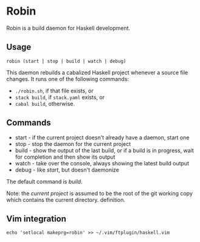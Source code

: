# Robin

Robin is a build daemon for Haskell development.

## Usage

    robin (start | stop | build | watch | debug)

This daemon rebuilds a cabalized Haskell project whenever a source file
changes. It runs one of the following commands:

* `./robin.sh`, if that file exists, or
* `stack build`, if `stack.yaml` exists, or
* `cabal build`, otherwise.

## Commands

* start - if the current project doesn't already have a daemon, start one
* stop - stop the daemon for the current project
* build - show the output of the last build, or if a build is in progress, wait
  for completion and then show its output
* watch - take over the console, always showing the latest build output
* debug - like _start_, but doesn't daemonize

The default command is _build_.

Note: the _current project_ is assumed to be the root of the git working copy
which contains the current directory.  definition.


## Vim integration

    echo 'setlocal makeprg=robin' >> ~/.vim/ftplugin/haskell.vim
